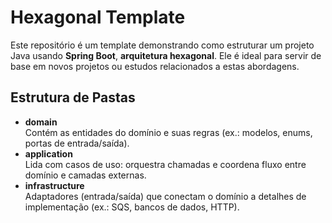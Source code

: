 # Hexagonal Template

Este repositório é um template demonstrando como estruturar um projeto Java usando **Spring Boot**, **arquitetura hexagonal**. Ele é ideal para servir de base em novos projetos ou estudos relacionados a estas abordagens.

## Estrutura de Pastas

- **domain**  
  Contém as entidades do domínio e suas regras (ex.: modelos, enums, portas de entrada/saída).  
- **application**  
  Lida com casos de uso: orquestra chamadas e coordena fluxo entre domínio e camadas externas.  
- **infrastructure**  
  Adaptadores (entrada/saída) que conectam o domínio a detalhes de implementação (ex.: SQS, bancos de dados, HTTP).